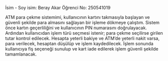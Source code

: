 İsim - Soy isim: Beray Akar
Öğrenci No: 250541019

ATM para çekme sistemimi, kullanıcının kartını takmasıyla başlayan ve güvenli şekilde para almasını sağlayan bir işleme dökmeye çalıştım. Sistem önce kartın geçerliliğini ve kullanıcının PIN numarasını doğrulayacak. Ardından kullanıcıdan işlem türü seçmesi istenir; para çekme seçilirse girilen tutar kontrol edilecek. Hesapta yeterli bakiye ve ATM’de yeterli nakit varsa, para verilecek, hesaptan düşülüp ve işlem kaydedilecek. İşlem sonunda kullanıcıya fiş seçeneği sunulup ve kart iade edilerek işlem güvenli şekilde tamamlanacak.

